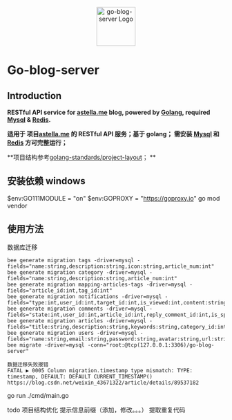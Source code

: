 <p align="center">
  <a href="https://Go-blog-server" target="blank">
    <img src="https://raw.githubusercontent.com/surmon-china/nodepress/master/logo.png" height="90" alt="go-blog-server Logo" />
  </a>
</p>

# Go-blog-server

## Introduction

**RESTful API service for [astella.me](https://astella.me) blog, powered by [Golang](https://github.com/golang/go), required [Mysql](https://www.mysql.com/cn/) & [Redis](https://redis.io/).** 

**适用于 项目[astella.me](https://astella.me) 的 RESTful API 服务；基于 golang；
需安装 [Mysql](https://www.mysql.com/cn/) 和 [Redis](https://redis.io/) 方可完整运行；**

**项目结构参考[golang-standards/project-layout](https://github.com/golang-standards/project-layout)； **

## 安装依赖 windows
$env:GO111MODULE = "on"
$env:GOPROXY = "https://goproxy.io"
go mod vendor
## 使用方法
数据库迁移
```
bee generate migration tags -driver=mysql -fields="name:string,description:string,icon:string,article_num:int"
bee generate migration category -driver=mysql -fields="name:string,description:string,article_num:int"
bee generate migration mapping-articles-tags -driver=mysql -fields="article_id:int,tag_id:int"
bee generate migration notifications -driver=mysql -fields="type:int,user_id:int,target_id:int,is_viewed:int,content:string,created_at:string"
bee generate migration comments -driver=mysql -fields="state:int,user_id:int,article_id:int,reply_comment_id:int,is_spam:int,content:string,created_at:string,likes_num:int"
bee generate migration articles -driver=mysql -fields="title:string,description:string,keywords:string,category_id:int,content:string,rendered_content:string,created_at:string,published_at:string,updated_at:string,type:int,reproduce_url:string,thumb:string,pvs_num:int,likes_num:int,comments_num:int"
bee generate migration users -driver=mysql -fields="name:string,email:string,password:string,avatar:string,url:string,role:enum,from:enum,created_at:date,update_at:date,mute:int"
bee migrate -driver=mysql -conn="root:@tcp(127.0.0.1:3306)/go-blog-server"

数据迁移失败报错
FATAL ▶ 0005 Column migration.timestamp type mismatch: TYPE: timestamp, DEFAULT: DEFAULT CURRENT_TIMESTAMP()
https://blog.csdn.net/weixin_43671322/article/details/89537182
``` 
 go run ./cmd/main.go

 todo
 项目结构优化
 提示信息前缀（添加，修改。。。）
 提取重复代码
